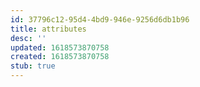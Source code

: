 ```yaml
---
id: 37796c12-95d4-4bd9-946e-9256d6db1b96
title: attributes
desc: ''
updated: 1618573870758
created: 1618573870758
stub: true
---
```


